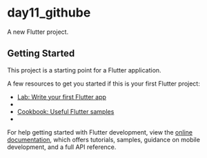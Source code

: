# day11_githube

A new Flutter project.

## Getting Started

This project is a starting point for a Flutter application.

A few resources to get you started if this is your first Flutter project:

- [Lab: Write your first Flutter app](https://docs.flutter.dev/get-started/codelab)
- 
- [Cookbook: Useful Flutter samples](https://docs.flutter.dev/cookbook)
- 
For help getting started with Flutter development, view the
[online documentation](https://docs.flutter.dev/), which offers tutorials,
samples, guidance on mobile development, and a full API reference.
